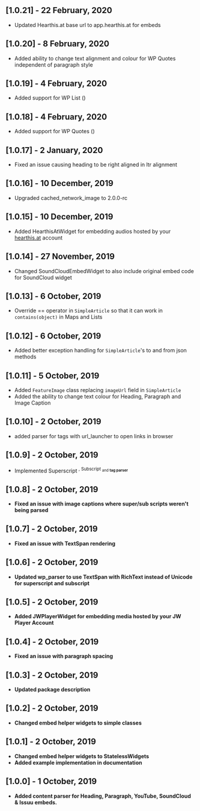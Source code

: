 ## [1.0.21] - 22 February, 2020

* Updated Hearthis.at base url to app.hearthis.at for embeds

## [1.0.20] - 8 February, 2020

* Added ability to change text alignment and colour for WP Quotes independent of paragraph style

## [1.0.19] - 4 February, 2020

* Added support for WP List (<!-- wp:list -->)

## [1.0.18] - 4 February, 2020

* Added support for WP Quotes (<!-- wp:quote -->)

## [1.0.17] - 2 January, 2020

* Fixed an issue causing heading to be right aligned in ltr alignment

## [1.0.16] - 10 December, 2019

* Upgraded cached_network_image to 2.0.0-rc

## [1.0.15] - 10 December, 2019

* Added HearthisAtWidget for embedding audios hosted by your [hearthis.at](https://hearthis.at) account

## [1.0.14] - 27 November, 2019

* Changed SoundCloudEmbedWidget to also include original embed code for SoundCloud widget

## [1.0.13] - 6 October, 2019

* Override == operator in `SimpleArticle` so that it can work in `contains(object)` in Maps and Lists

## [1.0.12] - 6 October, 2019

* Added better exception handling for `SimpleArticle`'s to and from json methods

## [1.0.11] - 5 October, 2019

* Added `FeatureImage` class replacing `imageUrl` field in `SimpleArticle`
* Added the ability to change text colour for Heading, Paragraph and Image Caption

## [1.0.10] - 2 October, 2019

* added parser for <a> tags with url_launcher to open links in browser

## [1.0.9] - 2 October, 2019

* Implemented Superscript <sup>, Subscript <sub> and <strong> tag parser

## [1.0.8] - 2 October, 2019

* Fixed an issue with image captions where super/sub scripts weren't being parsed

## [1.0.7] - 2 October, 2019

* Fixed an issue with TextSpan rendering

## [1.0.6] - 2 October, 2019

* Updated wp_parser to use TextSpan with RichText instead of Unicode for superscript and subscript

## [1.0.5] - 2 October, 2019

* Added JWPlayerWidget for embedding media hosted by your JW Player Account

## [1.0.4] - 2 October, 2019

* Fixed an issue with paragraph spacing

## [1.0.3] - 2 October, 2019

* Updated package description

## [1.0.2] - 2 October, 2019

* Changed embed helper widgets to simple classes

## [1.0.1] - 2 October, 2019

* Changed embed helper widgets to StatelessWidgets
* Added example implementation in documentation

## [1.0.0] - 1 October, 2019

* Added content parser for Heading, Paragraph, YouTube, SoundCloud & Issuu embeds.

